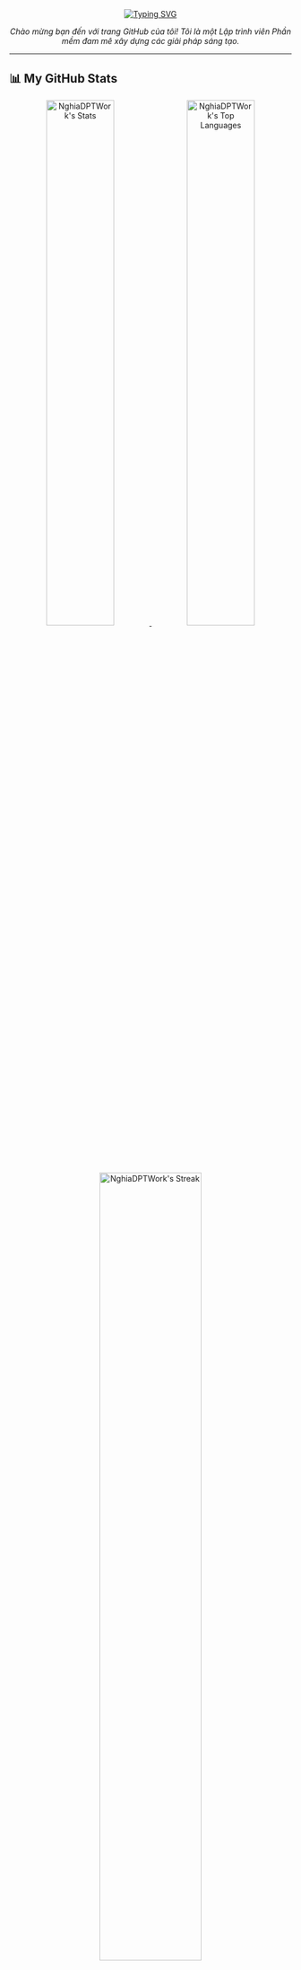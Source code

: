 <div align="center">
  <a href="https://git.io/typing-svg">
    <img src="https://readme-typing-svg.herokuapp.com?font=Fira+Code&size=30&pause=1000&color=00BFFF&center=true&vCenter=true&width=435&lines=Hi+there%2C+I'm+Nghia+DPT+%E2%9C%A8;A+passionate+Software+Developer;Always+learning+new+things" alt="Typing SVG">
  </a>
</div>

<p align="center">
  <em>Chào mừng bạn đến với trang GitHub của tôi! Tôi là một Lập trình viên Phần mềm đam mê xây dựng các giải pháp sáng tạo.</em>
</p>

---

## 📊 My GitHub Stats

<div align="center">
  <a href="https://github.com/NghiaDPTWork">
    <img width="49%" src="https://github-readme-stats.vercel.app/api?username=NghiaDPTWork&theme=tokyonight&hide_border=true&include_all_commits=false&count_private=false" alt="NghiaDPTWork's Stats"/>
  </a>
  <a href="https://github.com/NghiaDPTWork">
    <img width="49%" src="https://github-readme-stats.vercel.app/api/top-langs/?username=NghiaDPTWork&theme=tokyonight&hide_border=true&include_all_commits=false&count_private=false&layout=compact" alt="NghiaDPTWork's Top Languages"/>
  </a>
  <br>
  <a href="https://github.com/NghiaDPTWork">
     <img width="60%" src="https://github-readme-streak-stats.herokuapp.com/?user=NghiaDPTWork&theme=tokyonight&hide_border=true" alt="NghiaDPTWork's Streak"/>
  </a>
</div>

---

## 📈 Contribution Activity

<div align="center">
  <a href="https://github.com/NghiaDPTWork">
    <img src="https://github-readme-activity-graph.vercel.app/graph?username=NghiaDPTWork&bg_color=1a1b27&color=79ff97&line=79ff97&point=f758a5&area=true&hide_border=true" alt="Contribution Graph" />
  </a>
</div>

---

## 💻 Tech Stack & Tools

<p align="center">
  <a href="https://skillicons.dev">
    <img src="https://skillicons.dev/icons?i=javascript,java,cpp,css,html,tailwind,sass,mysql,ant,git,vscode,idea,figma,postman" />
  </a>
</p>

---

## 🏆 GitHub Trophies

<div align="center">
    <img src="https://github-trophies.vercel.app/?username=NghiaDPTWork&theme=tokyonight&no-frame=false&no-bg=true&margin-w=4" alt="GitHub Trophies"/>
</div>

---

<div align="center">

### ✍️ Random Dev Quote
![](https://quotes-github-readme.vercel.app/api?type=horizontal&theme=tokyonight)

---

### 👁️ Profile Views
[![](https://visitcount.itsvg.in/api?id=NghiaDPTWork&icon=7&color=0)](https://visitcount.itsvg.in)

</div>
